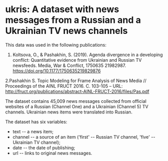 # ukris: A dataset with news messages from a Russian and a Ukrainian TV news channels

This data was used in the following publications:

1. Koltsova, O., & Pashakhin, S. (2019). Agenda divergence in a developing conflict: Quantitative evidence from Ukrainian and Russian TV newsfeeds. Media, War & Conflict, 1750635 21982987. https://doi.org/10.1177/1750635219829876

2.Pashakhin S. Topic Modeling for Frame Analysis of News Media // Proceedings of the AINL FRUCT 2016. С. 103-105 – URL: http://fruct.org/publications/abstract-AINL-FRUCT-2016/files/Pas.pdf

The dataset contains 45,009 news messages collected from official websites of a Russian (Channel One) and a Ukrainian (Channel 5) TV channels. 
Ukrainian news items were translated into Russian.

The dataset has six variables:
* text -- a news item;
* channel -- a source of an item ('first' -- Russian TV channel, 'five' -- Ukrainian TV channel);
* date -- the date of publishing;
* url -- links to original news messages.
 

